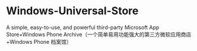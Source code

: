 # Windows-Universal-Store
A simple, easy-to-use, and powerful third-party Microsoft App Store+Windows Phone Archive（一个简单易用功能强大的第三方微软应用商店+Windows Phone 档案馆）
